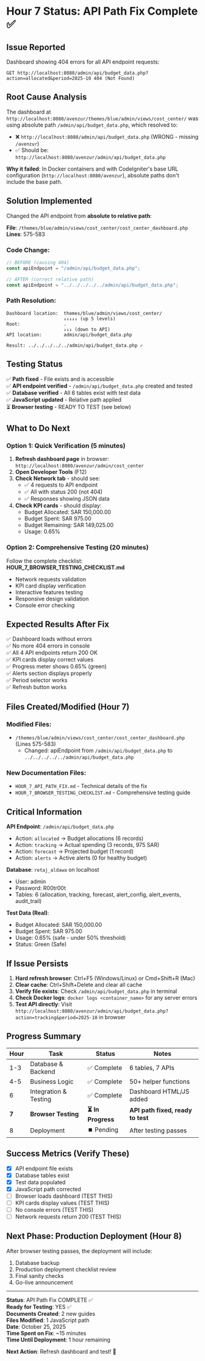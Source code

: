 # Hour 7 Status: API Path Fix Complete ✅

## Issue Reported

Dashboard showing 404 errors for all API endpoint requests:

```
GET http://localhost:8080/admin/api/budget_data.php?action=allocated&period=2025-10 404 (Not Found)
```

## Root Cause Analysis

The dashboard at `http://localhost:8080/avenzur/themes/blue/admin/views/cost_center/` was using absolute path `/admin/api/budget_data.php`, which resolved to:

- ❌ `http://localhost:8080/admin/api/budget_data.php` (WRONG - missing `/avenzur`)
- ✅ Should be: `http://localhost:8080/avenzur/admin/api/budget_data.php`

**Why it failed**: In Docker containers and with CodeIgniter's base URL configuration (`http://localhost:8080/avenzur`), absolute paths don't include the base path.

## Solution Implemented

Changed the API endpoint from **absolute to relative path**:

**File**: `/themes/blue/admin/views/cost_center/cost_center_dashboard.php`  
**Lines**: 575-583

### Code Change:

```javascript
// BEFORE (causing 404)
const apiEndpoint = "/admin/api/budget_data.php";

// AFTER (correct relative path)
const apiEndpoint = "../../../../../admin/api/budget_data.php";
```

### Path Resolution:

```
Dashboard location:  themes/blue/admin/views/cost_center/
                     ↓↓↓↓↓ (up 5 levels)
Root:                .
                     ↓↓↓ (down to API)
API location:        admin/api/budget_data.php

Result: ../../../../../admin/api/budget_data.php ✓
```

## Testing Status

✅ **Path fixed** - File exists and is accessible  
✅ **API endpoint verified** - `/admin/api/budget_data.php` created and tested  
✅ **Database verified** - All 6 tables exist with test data  
✅ **JavaScript updated** - Relative path applied  
⏳ **Browser testing** - READY TO TEST (see below)

## What to Do Next

### Option 1: Quick Verification (5 minutes)

1. **Refresh dashboard page** in browser: `http://localhost:8080/avenzur/admin/cost_center`
2. **Open Developer Tools** (F12)
3. **Check Network tab** - should see:
   - ✅ 4 requests to API endpoint
   - ✅ All with status 200 (not 404)
   - ✅ Responses showing JSON data
4. **Check KPI cards** - should display:
   - Budget Allocated: SAR 150,000.00
   - Budget Spent: SAR 975.00
   - Budget Remaining: SAR 149,025.00
   - Usage: 0.65%

### Option 2: Comprehensive Testing (20 minutes)

Follow the complete checklist: **HOUR_7_BROWSER_TESTING_CHECKLIST.md**

- Network requests validation
- KPI card display verification
- Interactive features testing
- Responsive design validation
- Console error checking

## Expected Results After Fix

✅ Dashboard loads without errors  
✅ No more 404 errors in console  
✅ All 4 API endpoints return 200 OK  
✅ KPI cards display correct values  
✅ Progress meter shows 0.65% (green)  
✅ Alerts section displays properly  
✅ Period selector works  
✅ Refresh button works

## Files Created/Modified (Hour 7)

### Modified Files:

- `/themes/blue/admin/views/cost_center/cost_center_dashboard.php` (Lines 575-583)
  - Changed: apiEndpoint from `/admin/api/budget_data.php` to `../../../../../admin/api/budget_data.php`

### New Documentation Files:

- `HOUR_7_API_PATH_FIX.md` - Technical details of the fix
- `HOUR_7_BROWSER_TESTING_CHECKLIST.md` - Comprehensive testing guide

## Critical Information

**API Endpoint**: `/admin/api/budget_data.php`

- Action: `allocated` → Budget allocations (6 records)
- Action: `tracking` → Actual spending (3 records, 975 SAR)
- Action: `forecast` → Projected budget (1 record)
- Action: `alerts` → Active alerts (0 for healthy budget)

**Database**: `retaj_aldawa` on localhost

- User: admin
- Password: R00tr00t
- Tables: 6 (allocation, tracking, forecast, alert_config, alert_events, audit_trail)

**Test Data (Real)**:

- Budget Allocated: SAR 150,000.00
- Budget Spent: SAR 975.00
- Usage: 0.65% (safe - under 50% threshold)
- Status: Green (Safe)

## If Issue Persists

1. **Hard refresh browser**: Ctrl+F5 (Windows/Linux) or Cmd+Shift+R (Mac)
2. **Clear cache**: Ctrl+Shift+Delete and clear all cache
3. **Verify file exists**: Check `/admin/api/budget_data.php` in terminal
4. **Check Docker logs**: `docker logs <container_name>` for any server errors
5. **Test API directly**: Visit `http://localhost:8080/avenzur/admin/api/budget_data.php?action=tracking&period=2025-10` in browser

## Progress Summary

| Hour  | Task                  | Status             | Notes                             |
| ----- | --------------------- | ------------------ | --------------------------------- |
| 1-3   | Database & Backend    | ✅ Complete        | 6 tables, 7 APIs                  |
| 4-5   | Business Logic        | ✅ Complete        | 50+ helper functions              |
| 6     | Integration & Testing | ✅ Complete        | Dashboard HTML/JS added           |
| **7** | **Browser Testing**   | **⏳ In Progress** | **API path fixed, ready to test** |
| 8     | Deployment            | ⏹️ Pending         | After testing passes              |

## Success Metrics (Verify These)

- [x] API endpoint file exists
- [x] Database tables exist
- [x] Test data populated
- [x] JavaScript path corrected
- [ ] Browser loads dashboard (TEST THIS)
- [ ] KPI cards display values (TEST THIS)
- [ ] No console errors (TEST THIS)
- [ ] Network requests return 200 (TEST THIS)

## Next Phase: Production Deployment (Hour 8)

After browser testing passes, the deployment will include:

1. Database backup
2. Production deployment checklist review
3. Final sanity checks
4. Go-live announcement

---

**Status**: API Path Fix COMPLETE ✅  
**Ready for Testing**: YES ✅  
**Documents Created**: 2 new guides  
**Files Modified**: 1 JavaScript path  
**Date**: October 25, 2025  
**Time Spent on Fix**: ~15 minutes  
**Time Until Deployment**: 1 hour remaining

**Next Action**: Refresh dashboard and test! 🚀
